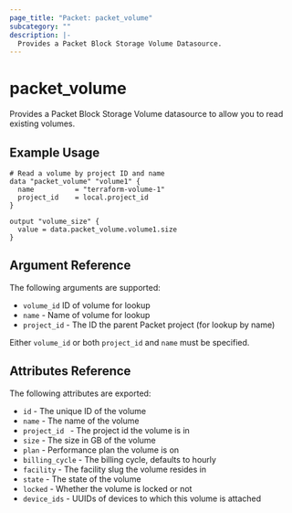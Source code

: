 ```yaml
---
page_title: "Packet: packet_volume"
subcategory: ""
description: |-
  Provides a Packet Block Storage Volume Datasource.
---
```


# packet\_volume

Provides a Packet Block Storage Volume datasource to allow you to read existing volumes.

## Example Usage

```hcl
# Read a volume by project ID and name
data "packet_volume" "volume1" {
  name          = "terraform-volume-1"
  project_id    = local.project_id
}

output "volume_size" {
  value = data.packet_volume.volume1.size
}
```

## Argument Reference

The following arguments are supported:

* `volume_id` ID of volume for lookup
* `name` - Name of volume for lookup
* `project_id` - The ID the parent Packet project (for lookup by name)

Either `volume_id` or both `project_id` and `name` must be specified.

## Attributes Reference

The following attributes are exported:

* `id` - The unique ID of the volume
* `name` - The name of the volume
* `project_id ` - The project id the volume is in
* `size` - The size in GB of the volume
* `plan` - Performance plan the volume is on
* `billing_cycle` - The billing cycle, defaults to hourly
* `facility` - The facility slug the volume resides in
* `state` - The state of the volume
* `locked` - Whether the volume is locked or not
* `device_ids` - UUIDs of devices to which this volume is attached
